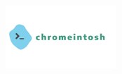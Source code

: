<p align="center">
  <img src="/assets/chromeintosh_logo.png" alt="Chromeintosh Logo" width="50%">
</p>


<h4 align="center">
</h4>

<br><br>
